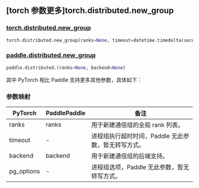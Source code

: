 ## [torch 参数更多]torch.distributed.new_group

### [torch.distributed.new_group](https://pytorch.org/docs/1.13/distributed.html#torch.distributed.new_group)

```python
torch.distributed.new_group(ranks=None, timeout=datetime.timedelta(seconds=1800), backend=None, pg_options=None)
```

### [paddle.distributed.new_group](https://www.paddlepaddle.org.cn/documentation/docs/zh/api/paddle/distributed/new_group_cn.html)

```python
paddle.distributed.(ranks=None, backend=None)
```

其中 PyTorch 相比 Paddle 支持更多其他参数，具体如下：

### 参数映射

| PyTorch    | PaddlePaddle | 备注                                      |
| ---------- | ------------ | ----------------------------------------- |
| ranks      | ranks        | 用于新建通信组的全局 rank 列表。          |
| timeout    | -            | 进程组执行超时时间，Paddle 无此参数，暂无转写方式。 |
| backend    | backend      | 用于新建通信组的后端支持。                |
| pg_options | -            | 进程组选项，Paddle 无此参数，暂无转写方式。         |
